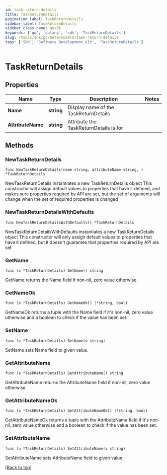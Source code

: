 ```yaml
---
id: task-return-details
title: TaskReturnDetails
pagination_label: TaskReturnDetails
sidebar_label: TaskReturnDetails
sidebar_class_name: gosdk
keywords: ['go', 'golang', 'sdk', 'TaskReturnDetails'] 
slug: /tools/sdk/go/beta/models/task-return-details
tags: ['SDK', 'Software Development Kit', 'TaskReturnDetails']
---
```


# TaskReturnDetails

## Properties

Name | Type | Description | Notes
------------ | ------------- | ------------- | -------------
**Name** |  **string** | Display name of the TaskReturnDetails | 
**AttributeName** |  **string** | Attribute the TaskReturnDetails is for | 

## Methods

### NewTaskReturnDetails

`func NewTaskReturnDetails(name string, attributeName string, ) *TaskReturnDetails`

NewTaskReturnDetails instantiates a new TaskReturnDetails object
This constructor will assign default values to properties that have it defined,
and makes sure properties required by API are set, but the set of arguments
will change when the set of required properties is changed

### NewTaskReturnDetailsWithDefaults

`func NewTaskReturnDetailsWithDefaults() *TaskReturnDetails`

NewTaskReturnDetailsWithDefaults instantiates a new TaskReturnDetails object
This constructor will only assign default values to properties that have it defined,
but it doesn't guarantee that properties required by API are set

### GetName

`func (o *TaskReturnDetails) GetName() string`

GetName returns the Name field if non-nil, zero value otherwise.

### GetNameOk

`func (o *TaskReturnDetails) GetNameOk() (*string, bool)`

GetNameOk returns a tuple with the Name field if it's non-nil, zero value otherwise
and a boolean to check if the value has been set.

### SetName

`func (o *TaskReturnDetails) SetName(v string)`

SetName sets Name field to given value.


### GetAttributeName

`func (o *TaskReturnDetails) GetAttributeName() string`

GetAttributeName returns the AttributeName field if non-nil, zero value otherwise.

### GetAttributeNameOk

`func (o *TaskReturnDetails) GetAttributeNameOk() (*string, bool)`

GetAttributeNameOk returns a tuple with the AttributeName field if it's non-nil, zero value otherwise
and a boolean to check if the value has been set.

### SetAttributeName

`func (o *TaskReturnDetails) SetAttributeName(v string)`

SetAttributeName sets AttributeName field to given value.



[[Back to top]](#) 



